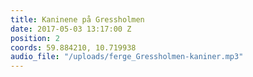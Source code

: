 ```yaml
---
title: Kaninene på Gressholmen
date: 2017-05-03 13:17:00 Z
position: 2
coords: 59.884210, 10.719938
audio_file: "/uploads/ferge_Gressholmen-kaniner.mp3"
---
```


